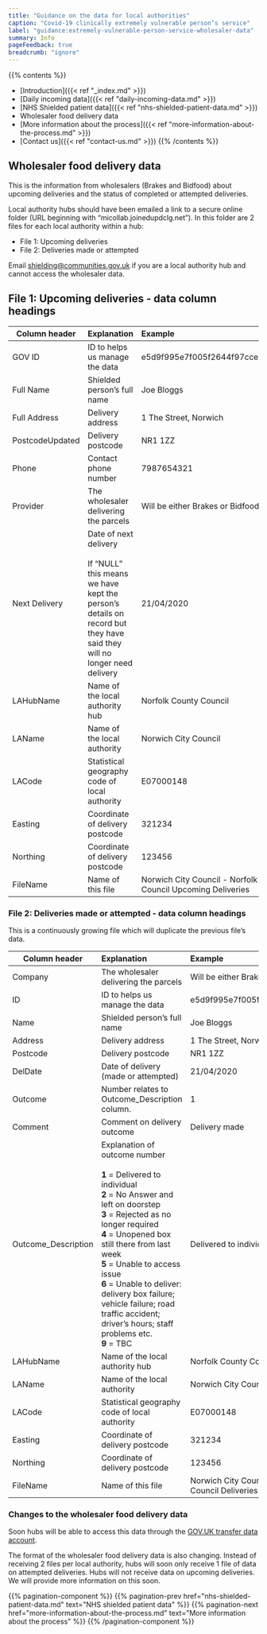 ```yaml
---
title: "Guidance on the data for local authorities"
caption: "Covid-19 clinically extremely vulnerable person’s service"
label: "guidance:extremely-vulnerable-person-service-wholesaler-data"
summary: Info
pageFeedback: true
breadcrumb: "ignore"
---
```


{{% contents %}}
- [Introduction]({{< ref "_index.md" >}})
- [Daily incoming data]({{< ref "daily-incoming-data.md" >}})
- [NHS Shielded patient data]({{< ref "nhs-shielded-patient-data.md" >}})
- Wholesaler food delivery data
- [More information about the process]({{< ref "more-information-about-the-process.md" >}})
- [Contact us]({{< ref "contact-us.md" >}})
{{% /contents %}}

## Wholesaler food delivery data

This is the information from wholesalers (Brakes and Bidfood) about upcoming deliveries and the status of completed or attempted deliveries.

Local authority hubs should have been emailed a link to a secure online folder (URL beginning with “micollab.joinedupdclg.net”). In this folder are 2 files for each local authority within a hub:

* File 1: Upcoming deliveries
* File 2: Deliveries made or attempted

Email [shielding@communities.gov.uk](shielding@communities.gov.uk) if you are a local authority hub and cannot access the wholesaler data.

## File 1: Upcoming deliveries - data column headings

| Column header | Explanation | Example |
| ------------- |:------------|:--------|
| GOV ID | ID to helps us manage the data | e5d9f995e7f005f2644f97cce1e077hf |
| Full Name | Shielded person’s full name | Joe Bloggs |
| Full Address | Delivery address | 1 The Street, Norwich |
| PostcodeUpdated | Delivery postcode | NR1 1ZZ |
| Phone | Contact phone number | 7987654321 |
| Provider | The wholesaler delivering the parcels | Will be either Brakes or Bidfood |
| Next Delivery | Date of next delivery<br><br>If “NULL” this means we have kept the person’s details on record but they have said they will no longer need delivery | 21/04/2020 |
| LAHubName | Name of the local authority hub | Norfolk County Council |
| LAName | Name of the local authority | Norwich City Council |
| LACode | Statistical geography code of local authority | E07000148 |
| Easting | Coordinate of delivery postcode | 321234 |
| Northing | Coordinate of delivery postcode | 123456 |
| FileName | Name of this file | Norwich City Council - Norfolk County Council Upcoming Deliveries |

### File 2: Deliveries made or attempted - data column headings

This is a continuously growing file which will duplicate the previous file’s data.

| Column header | Explanation | Example |
| ------------- |:------------|:--------|
| Company | The wholesaler delivering the parcels | Will be either Brakes or Bidfood |
| ID | ID to helps us manage the data | e5d9f995e7f005f2644f97cce1e077hf |
| Name | Shielded person’s full name | Joe Bloggs |
| Address | Delivery address | 1 The Street, Norwich |
| Postcode | Delivery postcode | NR1 1ZZ |
| DelDate | Date of delivery (made or attempted) | 21/04/2020 |
| Outcome | Number relates to Outcome_Description column. | 1 |
| Comment | Comment on delivery outcome | Delivery made |
| Outcome_Description | Explanation of outcome number<br><br>**1** = Delivered to individual<br>**2** = No Answer and left on doorstep<br>**3** = Rejected as no longer required<br>**4** = Unopened box still there from last week<br>**5** = Unable to access issue<br>**6** = Unable to deliver: delivery box failure; vehicle failure; road traffic accident; driver’s hours; staff problems etc.<br>**9** = TBC | Delivered to individual |
| LAHubName | Name of the local authority hub | Norfolk County Council |
| LAName | Name of the local authority | Norwich City Council |
| LACode | Statistical geography code of local authority | E07000148 |
| Easting | Coordinate of delivery postcode | 321234 |
| Northing | Coordinate of delivery postcode | 123456 |
| FileName | Name of this file | Norwich City Council - Norfolk County Council Deliveries Made or Attempted |

### Changes to the wholesaler food delivery data

Soon hubs will be able to access this data through the [GOV.​UK transfer data account](https://transfer-coronavirus-data.service.gov.uk/).

The format of the wholesaler food delivery data is also changing. Instead of receiving 2 files per local authority, hubs will soon only receive 1 file of data on attempted deliveries. Hubs will not receive data on upcoming deliveries. We will provide more information on this soon.


{{% pagination-component %}}
{{% pagination-prev href="nhs-shielded-patient-data.md" text="NHS shielded patient data" %}}
{{% pagination-next href="more-information-about-the-process.md" text="More information about the process" %}}
{{% /pagination-component %}}